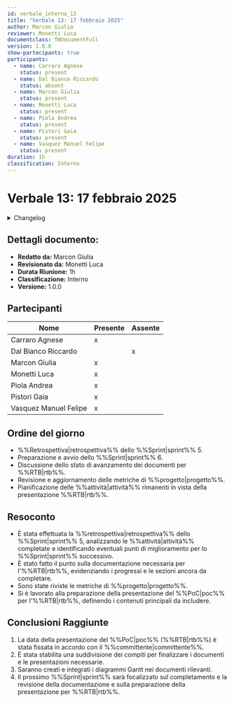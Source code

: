 ```yaml
---
id: verbale_interno_13
title: "Verbale 13: 17 febbraio 2025"
author: Marcon Giulia
reviewer: Monetti Luca
documentclass: TWDocumentFull
version: 1.0.0
show-partecipants: true
participants:
  - name: Carraro Agnese
    status: present
  - name: Dal Bianco Riccardo
    status: absent
  - name: Marcon Giulia
    status: present
  - name: Monetti Luca
    status: present
  - name: Piola Andrea
    status: present
  - name: Pistori Gaia
    status: present
  - name: Vasquez Manuel Felipe
    status: present
duration: 1h
classification: Interno
---
```


<!-- ::: {.no-export} -->

# Verbale 13: 17 febbraio 2025

<details>
  <summary>Changelog</summary>

<!-- ::: -->

| Data       | Versione | Descrizione                 | Autore              | Data Approvazione | Approvatore   |
| ---------- | -------- | --------------------------- | ------------------- | ----------------- | ------------- |
| 19/02/2025 | 1.0.0    | Prima stesura del documento | Marcon Giulia       | 19/02/2025        | Monetti Luca  |

Table: Changelog

<!-- ::: {.no-export} -->

</details>

## Dettagli documento:

- **Redatto da:** Marcon Giulia
- **Revisionato da:** Monetti Luca
- **Durata Riunione:** 1h
- **Classificazione:** Interno
- **Versione:** 1.0.0

## Partecipanti

| Nome                  | Presente | Assente |
| --------------------- | -------- | ------- |
| Carraro Agnese        | x        |         |
| Dal Bianco Riccardo   |          | x       |
| Marcon Giulia         | x        |         |
| Monetti Luca          | x        |         |
| Piola Andrea          | x        |         |
| Pistori Gaia          | x        |         |
| Vasquez Manuel Felipe | x        |         |

<!-- ::: -->

## Ordine del giorno

- %%Retrospettiva|retrospettiva%% dello %%Sprint|sprint%% 5.
- Preparazione e avvio dello %%Sprint|sprint%% 6.
- Discussione dello stato di avanzamento dei documenti per %%RTB|rtb%%.
- Revisione e aggiornamento delle metriche di %%progetto|progetto%%.
- Pianificazione delle %%attività|attività%% rimanenti in vista della presentazione %%RTB|rtb%%.

## Resoconto

- È stata effettuata la %%retrospettiva|retrospettiva%% dello %%Sprint|sprint%% 5, analizzando le %%attività|attività%% completate e identificando eventuali punti di miglioramento per lo %%Sprint|sprint%% successivo.
- È stato fatto il punto sulla documentazione necessaria per l'%%RTB|rtb%%, evidenziando i progressi e le sezioni ancora da completare.
- Sono state riviste le metriche di %%progetto|progetto%%.
- Si è lavorato alla preparazione della presentazione del %%PoC|poc%% per l'%%RTB|rtb%%, definendo i contenuti principali da includere.

## Conclusioni Raggiunte

1. La data della presentazione del %%PoC|poc%% (%%RTB|rtb%%) è stata fissata in accordo con il %%committente|committente%%.
2. È stata stabilita una suddivisione dei compiti per finalizzare i documenti e le presentazioni necessarie.
3. Saranno creati e integrati i diagrammi Gantt nei documenti rilevanti.
4. Il prossimo %%Sprint|sprint%% sarà focalizzato sul completamento e la revisione della documentazione e sulla preparazione della presentazione per %%RTB|rtb%%.
